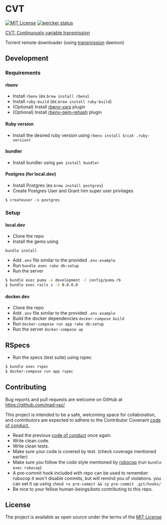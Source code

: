 # CVT
[![MIT License](https://img.shields.io/badge/License-MIT-blue.svg)](/LICENSE.md)
[![wercker status](https://app.wercker.com/status/a8ba15bb8de5b3addaa638e34ac644a6/s/master "wercker status")](https://app.wercker.com/project/bykey/a8ba15bb8de5b3addaa638e34ac644a6)

[CVT: Continuously variable transmission](https://en.wikipedia.org/wiki/Continuously_variable_transmission)

Torrent remote downloader (using [transmission](https://transmissionbt.com/) daemon)

## Development
### Requirements
#### rbenv

- Install `rbenv` (ex.`brew install rbenv`)
- Install `ruby-build` (ex.`brew install ruby-build`)
- (Optional) Install [rbenv-vars](https://github.com/sstephenson/rbenv-vars) plugin
- (Optional) Install [rbenv-gem-rehash](https://github.com/sstephenson/rbenv-gem-rehash) plugin

#### Ruby version
- Install the desired ruby version using `rbenv install $(cat .ruby-version)`

#### bundler
- Install bundler using `gem install bundler`

#### Postgres (for local.dev)
- Install Postgres (ex.`brew install postgres`)
- Create Postgres User and Grant him super user privilages
```
$ createuser -s postgres
```

### Setup
#### local.dev
- Clone the repo
- Install the gems using
```
bundle install
```
- Add `.env` file similar to the provided `.env.example`
- Run `bundle exec rake db:setup`
- Run the server
```sh
$ bundle exec puma -e development -C config/puma.rb
$ bundle exec rails s -b 0.0.0.0
```
#### docker.dev
- Clone the repo
- Add `.env` file similar to the provided `.env.example`
- Build the docker dependencies `docker-compose build`
- Run `docker-compose run app rake db:setup`
- Run the server `docker-compose up`

## RSpecs
- Run the specs (test suite) using rspec
```sh
$ bundle exec rspec
$ docker-compose run app rspec
```

## Contributing

Bug reports and pull requests are welcome on GitHub at
https://github.com/mad-raz/<REPO>

This project is intended to be a safe,
welcoming space for collaboration,
and contributors are expected to adhere to the
Contributor Covenant [code of conduct.](/CODE_OF_CONDUCT.md)

- Read the previous [code of conduct](/CODE_OF_CONDUCT.md) once again.
- Write clean code.
- Write clean tests.
- Make sure your code is covered by test. (check coverage mentioned earlier)
- Make sure you follow the code style mentioned by
[rubocop](http://batsov.com/rubocop/) (run `bundle exec rubocop`)
- A pre-commit hook included with repo can be used to remember rubocop
it won't disable commits, but will remind you of violations.
you can set it up using `chmod +x pre-commit && cp pre-commit .git/hooks/`
- Be nice to your fellow human-beings/bots contributing to this repo.

## License

The project is available as open source under the terms of the
[MIT License](/LICENSE.md)
